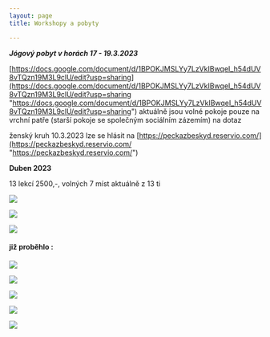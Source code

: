 ```yaml
---
layout: page
title: Workshopy a pobyty

---
```

**_Jógový pobyt v horách 17 - 19.3.2023_**

[https://docs.google.com/document/d/1BPOKJMSLYy7LzVkIBwqeI_h54dUV8vTQzn19M3L9clU/edit?usp=sharing](https://docs.google.com/document/d/1BPOKJMSLYy7LzVkIBwqeI_h54dUV8vTQzn19M3L9clU/edit?usp=sharing "https://docs.google.com/document/d/1BPOKJMSLYy7LzVkIBwqeI_h54dUV8vTQzn19M3L9clU/edit?usp=sharing") aktuálně jsou volné pokoje pouze na vrchní patře (starší pokoje se společným sociálním zázemím) na dotaz

ženský kruh 10.3.2023 lze se hlásit na [https://peckazbeskyd.reservio.com/](https://peckazbeskyd.reservio.com/ "https://peckazbeskyd.reservio.com/")

**Duben 2023**

13 lekcí 2500,-, volných 7 míst aktuálně z 13 ti

![](/uploads/ahtanga-yoga.png)

![](/uploads/1.png)

![](/uploads/2.png)

#### již proběhlo :

![](/uploads/page0001-2.jpg)

![](/uploads/vanocni-prodlouzena-lekce-jogy-page0001.jpg)

![](/uploads/harmonizace-a-zvukomeditace-kristalovymi-misami-page0001.jpg)

![](/uploads/meditace-zvukem-page0001mail.jpg)

![](/uploads/meditace-zvukem-page0001.jpg)